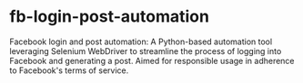 # fb-login-post-automation
Facebook login and post automation: A Python-based automation tool leveraging Selenium WebDriver to streamline the process of logging into Facebook and generating a post. Aimed for responsible usage in adherence to Facebook's terms of service.
